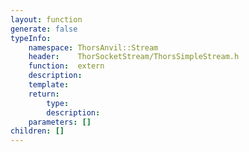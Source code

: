 ```yaml
---
layout: function
generate: false
typeInfo:
    namespace: ThorsAnvil::Stream
    header:    ThorSocketStream/ThorsSimpleStream.h
    function:  extern
    description: 
    template:  
    return:
        type: 
        description: 
    parameters: []
children: []
---
```

